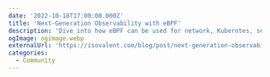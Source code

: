 ```yaml
---
date: '2022-10-18T17:00:00.000Z'
title: 'Next-Generation Observability with eBPF'
description: 'Dive into how eBPF can be used for network, Kuberntes, security, performance, and tracing observability'
ogImage: ogimage.webp
externalUrl: 'https://isovalent.com/blog/post/next-generation-observability-with-ebpf/?utm_source=website-ebpf&utm_medium=referral&utm_campaign=ebpf-blog'
categories:
  - Community
---
```

